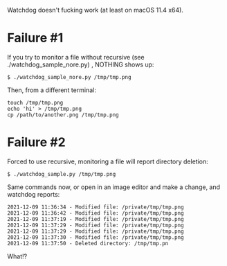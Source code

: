 Watchdog doesn't fucking work (at least on macOS 11.4 x64).

# Failure #1
If you try to monitor a file without recursive (see ./watchdog\_sample\_nore.py) , NOTHING shows up:

```
$ ./watchdog_sample_nore.py /tmp/tmp.png
```

Then, from a different terminal:

```
touch /tmp/tmp.png
echo 'hi' > /tmp/tmp.png
cp /path/to/another.png /tmp/tmp.png
```

# Failure #2
Forced to use recursive, monitoring a file will report directory deletion:

```
$ ./watchdog_sample.py /tmp/tmp.png
```

Same commands now, or open in an image editor and make a change, and watchdog reports:

```
2021-12-09 11:36:34 - Modified file: /private/tmp/tmp.png
2021-12-09 11:36:42 - Modified file: /private/tmp/tmp.png
2021-12-09 11:37:19 - Modified file: /private/tmp/tmp.png
2021-12-09 11:37:29 - Modified file: /private/tmp/tmp.png
2021-12-09 11:37:29 - Modified file: /private/tmp/tmp.png
2021-12-09 11:37:30 - Modified file: /private/tmp/tmp.png
2021-12-09 11:37:50 - Deleted directory: /tmp/tmp.pn
```

What!?
